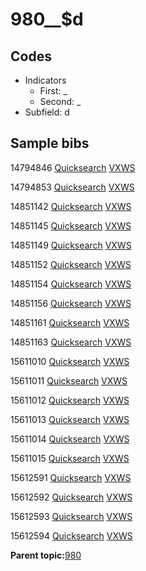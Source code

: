 # 980\_\_$d

## Codes

-   Indicators
    -   First: \_
    -   Second: \_
-   Subfield: d

## Sample bibs

14794846 [Quicksearch](https://search.library.yale.edu/catalog/14794846) [VXWS](http://prodorbis.library.yale.edu:7014/vxws/GetHoldingsService?bibId=14794846)

14794853 [Quicksearch](https://search.library.yale.edu/catalog/14794853) [VXWS](http://prodorbis.library.yale.edu:7014/vxws/GetHoldingsService?bibId=14794853)

14851142 [Quicksearch](https://search.library.yale.edu/catalog/14851142) [VXWS](http://prodorbis.library.yale.edu:7014/vxws/GetHoldingsService?bibId=14851142)

14851145 [Quicksearch](https://search.library.yale.edu/catalog/14851145) [VXWS](http://prodorbis.library.yale.edu:7014/vxws/GetHoldingsService?bibId=14851145)

14851149 [Quicksearch](https://search.library.yale.edu/catalog/14851149) [VXWS](http://prodorbis.library.yale.edu:7014/vxws/GetHoldingsService?bibId=14851149)

14851152 [Quicksearch](https://search.library.yale.edu/catalog/14851152) [VXWS](http://prodorbis.library.yale.edu:7014/vxws/GetHoldingsService?bibId=14851152)

14851154 [Quicksearch](https://search.library.yale.edu/catalog/14851154) [VXWS](http://prodorbis.library.yale.edu:7014/vxws/GetHoldingsService?bibId=14851154)

14851156 [Quicksearch](https://search.library.yale.edu/catalog/14851156) [VXWS](http://prodorbis.library.yale.edu:7014/vxws/GetHoldingsService?bibId=14851156)

14851161 [Quicksearch](https://search.library.yale.edu/catalog/14851161) [VXWS](http://prodorbis.library.yale.edu:7014/vxws/GetHoldingsService?bibId=14851161)

14851163 [Quicksearch](https://search.library.yale.edu/catalog/14851163) [VXWS](http://prodorbis.library.yale.edu:7014/vxws/GetHoldingsService?bibId=14851163)

15611010 [Quicksearch](https://search.library.yale.edu/catalog/15611010) [VXWS](http://prodorbis.library.yale.edu:7014/vxws/GetHoldingsService?bibId=15611010)

15611011 [Quicksearch](https://search.library.yale.edu/catalog/15611011) [VXWS](http://prodorbis.library.yale.edu:7014/vxws/GetHoldingsService?bibId=15611011)

15611012 [Quicksearch](https://search.library.yale.edu/catalog/15611012) [VXWS](http://prodorbis.library.yale.edu:7014/vxws/GetHoldingsService?bibId=15611012)

15611013 [Quicksearch](https://search.library.yale.edu/catalog/15611013) [VXWS](http://prodorbis.library.yale.edu:7014/vxws/GetHoldingsService?bibId=15611013)

15611014 [Quicksearch](https://search.library.yale.edu/catalog/15611014) [VXWS](http://prodorbis.library.yale.edu:7014/vxws/GetHoldingsService?bibId=15611014)

15611015 [Quicksearch](https://search.library.yale.edu/catalog/15611015) [VXWS](http://prodorbis.library.yale.edu:7014/vxws/GetHoldingsService?bibId=15611015)

15612591 [Quicksearch](https://search.library.yale.edu/catalog/15612591) [VXWS](http://prodorbis.library.yale.edu:7014/vxws/GetHoldingsService?bibId=15612591)

15612592 [Quicksearch](https://search.library.yale.edu/catalog/15612592) [VXWS](http://prodorbis.library.yale.edu:7014/vxws/GetHoldingsService?bibId=15612592)

15612593 [Quicksearch](https://search.library.yale.edu/catalog/15612593) [VXWS](http://prodorbis.library.yale.edu:7014/vxws/GetHoldingsService?bibId=15612593)

15612594 [Quicksearch](https://search.library.yale.edu/catalog/15612594) [VXWS](http://prodorbis.library.yale.edu:7014/vxws/GetHoldingsService?bibId=15612594)

**Parent topic:**[980](../../tags/980/980.md)

